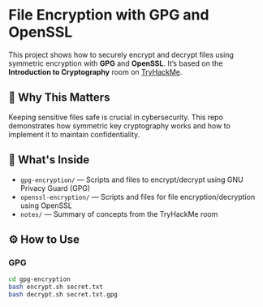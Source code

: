 # File Encryption with GPG and OpenSSL

This project shows how to securely encrypt and decrypt files using symmetric encryption with **GPG** and **OpenSSL**. It’s based on the **Introduction to Cryptography** room on [TryHackMe](https://tryhackme.com).

## 🔐 Why This Matters

Keeping sensitive files safe is crucial in cybersecurity. This repo demonstrates how symmetric key cryptography works and how to implement it to maintain confidentiality.

## 📁 What's Inside

- `gpg-encryption/` — Scripts and files to encrypt/decrypt using GNU Privacy Guard (GPG)
- `openssl-encryption/` — Scripts and files for file encryption/decryption using OpenSSL
- `notes/` — Summary of concepts from the TryHackMe room

## ⚙️ How to Use

### GPG
```bash
cd gpg-encryption
bash encrypt.sh secret.txt
bash decrypt.sh secret.txt.gpg
